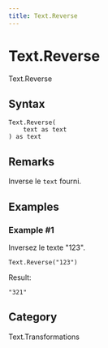 ```yaml
---
title: Text.Reverse
---
```


# Text.Reverse


Text.Reverse


## Syntax

```powerquery
Text.Reverse(
    text as text
) as text
```


## Remarks

Inverse le <code>text</code> fourni.


## Examples

### Example #1 
Inversez le texte &#34;123&#34;.
```powerquery
Text.Reverse("123")
```

Result: 
```powerquery
"321"
```




## Category
Text.Transformations

